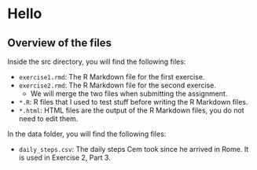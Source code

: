 # Hello

## Overview of the files

Inside the src directory, you will find the following files:

  * `exercise1.rmd`: The R Markdown file for the first exercise.
  * `exercise2.rmd`: The R Markdown file for the second exercise.
    * We will merge the two files when submitting the assignment.
  * `*.R`: R files that I used to test stuff before writing the R Markdown files.
  * `*.html`: HTML files are the output of the R Markdown files, you do not need to edit them.

In the data folder, you will find the following files:

  * `daily_steps.csv`: The daily steps Cem took since he arrived in Rome. It is used in Exercise 2, Part 3.